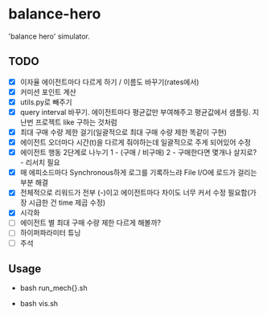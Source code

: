 # balance-hero
'balance hero' simulator.

## TODO
- [x] 이자율 에이전트마다 다르게 하기 / 이름도 바꾸기(rates에서)
- [x] 커미션 포인트 계산
- [x] utils.py로 빼주기
- [x] query interval 바꾸기. 에이전트마다 평균값만 부여해주고 평균값에서 샘플링. 지난번 프로젝트 like 구하는 것처럼
- [x] 최대 구매 수량 제한 걸기(일괄적으로 최대 구매 수량 제한 똑같이 구현)
- [x] 에이전트 오더마다 시간(t)을 다르게 줘야하는데 일괄적으로 주게 되어있어 수정
- [x] 에이전트 행동 2단계로 나누기 1 - (구매 / 비구매) 2 - 구매한다면 몇개나 살지로? - 리서치 필요
- [x] 매 에피소드마다 Synchronous하게 로그를 기록하느랴 File I/O에 로드가 걸리는 부분 해결
- [x] 전체적으로 리워드가 전부 (-)이고 에이전트마다 차이도 너무 커서 수정 필요함(가장 시급한 건 time 제곱 수정)
- [x] 시각화
- [ ] 에이전트 별 최대 구매 수량 제한 다르게 해볼까?
- [ ] 하이퍼파라미터 튜닝
- [ ] 주석

## Usage
- bash run_mech{}.sh

- bash vis.sh
